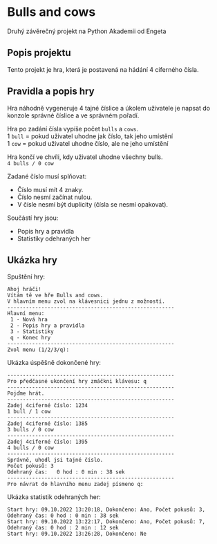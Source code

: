 # Bulls and cows
Druhý závěrečný projekt na Python Akademii od Engeta

## Popis projektu
Tento projekt je hra, která je postavená na hádání 4 ciferného čísla. 

## Pravidla a popis hry
Hra náhodně vygeneruje 4 tajné číslice a úkolem uživatele je napsat do konzole správné číslice a ve správném pořadí.

Hra po zadání čísla vypíše počet `bulls` a `cows`.<br>
1 `bull` = pokud uživatel uhodne jak číslo, tak jeho umístění<br>
1 `cow` = pokud uživatel uhodne číslo, ale ne jeho umístění

Hra končí ve chvíli, kdy uživatel uhodne všechny bulls.<br>
`4 bulls / 0 cow`

Zadané číslo musí splňovat:
 - Číslo musí mít 4 znaky.<br>
 - Číslo nesmí začínat nulou.<br>
 - V čísle nesmí být duplicity (čísla se nesmí opakovat).

Součástí hry jsou:<br>
 - Popis hry a pravidla<br>
 - Statistiky odehraných her 

## Ukázka hry
Spuštění hry:
```
Ahoj hráči!
Vítám tě ve hře Bulls and cows.
V hlavním menu zvol na klávesnici jednu z možností.
------------------------------------------------------
Hlavní menu:
 1 - Nová hra
 2 - Popis hry a pravidla
 3 - Statistiky
 q - Konec hry
------------------------------------------------------
Zvol menu (1/2/3/q):
```
Ukázka úspěšně dokončené hry:
```
------------------------------------------------------
Pro předčasné ukončení hry zmáčkni klávesu: q
------------------------------------------------------
Pojďme hrát.
------------------------------------------------------
Zadej 4ciferné číslo: 1234
1 bull / 1 cow
------------------------------------------------------
Zadej 4ciferné číslo: 1385
3 bulls / 0 cow
------------------------------------------------------
Zadej 4ciferné číslo: 1395
4 bulls / 0 cow
------------------------------------------------------
Správně, uhodl jsi tajné číslo.
Počet pokusů: 3
Odehraný čas:   0 hod : 0 min : 38 sek
------------------------------------------------------
Pro návrat do hlavního menu zadej písmeno q:
```
Ukázka statistik odehraných her:
```
Start hry: 09.10.2022 13:20:18, Dokončeno: Ano, Počet pokusů: 3, Odehraný čas: 0 hod : 0 min : 38 sek
Start hry: 09.10.2022 13:22:17, Dokončeno: Ano, Počet pokusů: 7, Odehraný čas: 0 hod : 2 min : 12 sek
Start hry: 09.10.2022 13:26:28, Dokončeno: Ne
```

